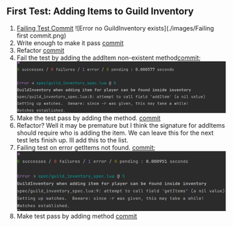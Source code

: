 ## First Test: Adding Items to Guild Inventory
1. [Failing Test Commit](https://github.com/donedgardo/GuildInventoryWowAddon/commit/306d232b74a1f185e166fe311848ec55751d0b1e)
![Error no GuildInventory exists](./images/Failing first commit.png)
2. Write enough to make it pass [commit](https://github.com/donedgardo/GuildInventoryWowAddon/commit/3dec175f4b0aa04ccca6cf5bebf6ed0ccac9de68)
3. Refactor [commit](https://github.com/donedgardo/GuildInventoryWowAddon/commit/e7ce1783dc2ba40959a24d234013ea66378eead9)
4. Fail the test by adding the addItem non-existent method[commit](https://github.com/donedgardo/GuildInventoryWowAddon/commit/f0cd4e5b5d4f6da1c2a8091da9f9ec1b155ad960);
![Error no method addItem](./images/Failing%20second.png)
5. Make the test pass by adding the method. [commit](https://github.com/donedgardo/GuildInventoryWowAddon/commit/c12268fd841cf7db1bdd7b725cee97e802c132b9)
6. Refactor? Well it may be premature but I think the signature for addItems should require who is adding the item. 
We can leave this for the next test lets finish up. Ill add this to the list.
7. Failing test on error getItems not found. [commit](https://github.com/donedgardo/GuildInventoryWowAddon/commit/8c1d6104a0829faa82b75091d58361d1a25f532e);
![Error no method getItems](./images/Failing%20third.png)
8. Make test pass by adding method [commit]()

